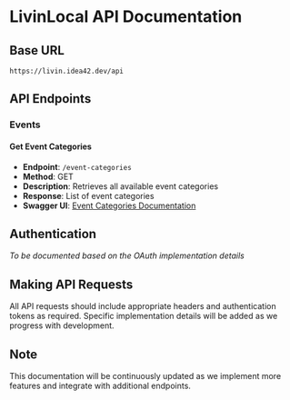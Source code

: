 # LivinLocal API Documentation

## Base URL
```
https://livin.idea42.dev/api
```

## API Endpoints

### Events

#### Get Event Categories
- **Endpoint**: `/event-categories`
- **Method**: GET
- **Description**: Retrieves all available event categories
- **Response**: List of event categories
- **Swagger UI**: [Event Categories Documentation](https://livin.idea42.dev/api/ui/#/Event/get_event_categories)

## Authentication
*To be documented based on the OAuth implementation details*

## Making API Requests
All API requests should include appropriate headers and authentication tokens as required. Specific implementation details will be added as we progress with development.

## Note
This documentation will be continuously updated as we implement more features and integrate with additional endpoints.